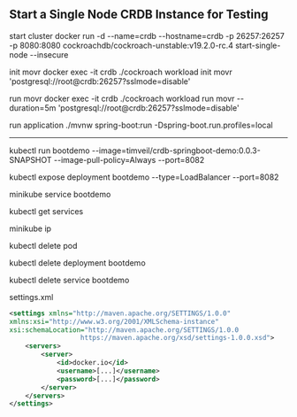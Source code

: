 ## Start a Single Node CRDB Instance for Testing

start cluster
docker run -d --name=crdb --hostname=crdb -p 26257:26257 -p 8080:8080  cockroachdb/cockroach-unstable:v19.2.0-rc.4 start-single-node --insecure

init movr
docker exec -it crdb ./cockroach workload init movr 'postgresql://root@crdb:26257?sslmode=disable'

run movr
docker exec -it crdb ./cockroach workload run movr --duration=5m 'postgresql://root@crdb:26257?sslmode=disable'

run application
./mvnw spring-boot:run -Dspring-boot.run.profiles=local

-------------------------

kubectl run bootdemo --image=timveil/crdb-springboot-demo:0.0.3-SNAPSHOT --image-pull-policy=Always --port=8082

kubectl expose deployment bootdemo --type=LoadBalancer --port=8082

minikube service bootdemo



kubectl get services

minikube ip



kubectl delete pod <pod name>

kubectl delete deployment bootdemo

kubectl delete service bootdemo


settings.xml
```xml
<settings xmlns="http://maven.apache.org/SETTINGS/1.0.0"
xmlns:xsi="http://www.w3.org/2001/XMLSchema-instance"
xsi:schemaLocation="http://maven.apache.org/SETTINGS/1.0.0
                  https://maven.apache.org/xsd/settings-1.0.0.xsd">
    <servers>
        <server>
            <id>docker.io</id>
            <username>[...]</username>
            <password>[...]</password>
        </server>
    </servers>
</settings>
```